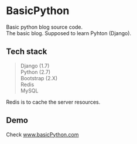 # BasicPython
Basic python blog source code.   
The basic blog. Supposed to learn Pyhton (Django).

Tech stack
-----------
>Django (1.7)   
>Python (2.7)   
>Bootstrap (2.X)   
>Redis    
>MySQL  

Redis is to cache the server resources.

Demo
-----------
Check www.basicPython.com
